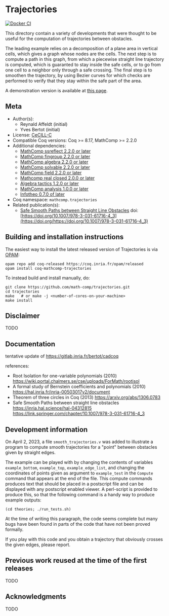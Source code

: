 <!---
This file was generated from `meta.yml`, please do not edit manually.
Follow the instructions on https://github.com/coq-community/templates to regenerate.
--->
# Trajectories

[![Docker CI][docker-action-shield]][docker-action-link]

[docker-action-shield]: https://github.com/math-comp/trajectories/actions/workflows/docker-action.yml/badge.svg?branch=master
[docker-action-link]: https://github.com/math-comp/trajectories/actions/workflows/docker-action.yml

This directory contain a variety of developments that were  thought to be
useful for the computation of trajectories between obstacles.

The leading example relies on a decomposition of a plane area in vertical
cells, which gives a graph whose nodes are the cells.  The next step is to
compute a path in this graph, from which a piecewise straight line
trajectory is computed, which is guaranted to stay inside the safe cells, or
to go from one cell to a neighbor only through a safe crossing.  The final
step is to smoothen the trajectory, by using Bezier curves for which checks
are performed to verify that they stay within the safe part of the area.

A demonstration version is available at 
[this page](https://stamp.gitlabpages.inria.fr/trajectories.html).


## Meta

- Author(s):
  - Reynald Affeldt (initial)
  - Yves Bertot (initial)
- License: [CeCILL-C](LICENSE)
- Compatible Coq versions: Coq >= 8.17, MathComp >= 2.2.0
- Additional dependencies:
  - [MathComp ssreflect 2.2.0 or later](https://math-comp.github.io)
  - [MathComp fingroup 2.2.0 or later](https://math-comp.github.io)
  - [MathComp algebra 2.2.0 or later](https://math-comp.github.io)
  - [MathComp solvable 2.2.0 or later](https://math-comp.github.io)
  - [MathComp field 2.2.0 or later](https://math-comp.github.io)
  - [Mathcomp real closed 2.0.0 or later](https://github.com/math-comp/real-closed/)
  - [Algebra tactics 1.2.0 or later](https://github.com/math-comp/algebra-tactics)
  - [MathComp analysis 1.0.0 or later](https://github.com/math-comp/analysis)
  - [Infotheo 0.7.0 of later](https://github.com/affeldt-aist/infotheo)
- Coq namespace: `mathcomp.trajectories`
- Related publication(s):
  - [Safe Smooth Paths between Straight Line Obstacles](https://inria.hal.science/hal-04312815) doi:[https://doi.org/10.1007/978-3-031-61716-4_3](https://doi.org/https://doi.org/10.1007/978-3-031-61716-4_3)

## Building and installation instructions

The easiest way to install the latest released version of Trajectories
is via [OPAM](https://opam.ocaml.org/doc/Install.html):

```shell
opam repo add coq-released https://coq.inria.fr/opam/released
opam install coq-mathcomp-trajectories
```

To instead build and install manually, do:

``` shell
git clone https://github.com/math-comp/trajectories.git
cd trajectories
make   # or make -j <number-of-cores-on-your-machine> 
make install
```


## Disclaimer

TODO

## Documentation

tentative update of https://gitlab.inria.fr/bertot/cadcoq

references:
- Root Isolation for one-variable polynomials (2010)
  https://wiki.portal.chalmers.se/cse/uploads/ForMath/rootisol
- A formal study of Bernstein coefficients and polynomials (2010)
  https://hal.inria.fr/inria-00503017v2/document
- Theorem of three circles in Coq (2013)
  https://arxiv.org/abs/1306.0783
- Safe Smooth Paths between straight line obstacles
  https://inria.hal.science/hal-04312815
  https://link.springer.com/chapter/10.1007/978-3-031-61716-4_3

## Development information

On April 2, 2023, a file `smooth_trajectories.v` was added to illustrate a
program to compute smooth trajectories for a "point" between obstacles given
by straight edges.

The example can be played with by changing the contents of variables 
`example_bottom`, `example_top`, `example_edge_list`, and changing
the coordinates of points given as argument to `example_test` in the
`Compute` command that appears at the end of the file.  This compute
 commands produces text that should be placed in a postscript file and
 can be displayed with any postscript enabled viewer.  A perl-script is
 provided to produce this, so that the following command is a handy
 way to produce example outputs:

 ```
 (cd theories; ./run_tests.sh)
 ```

At the time of writing this paragraph, the code seems complete but
many bugs have been found in parts of the code that have not been proved
formally.

If you play with this code and you obtain a trajectory that obviously
crosses the given edges, please report.

## Previous work reused at the time of the first releases

TODO

## Acknowledgments

TODO
